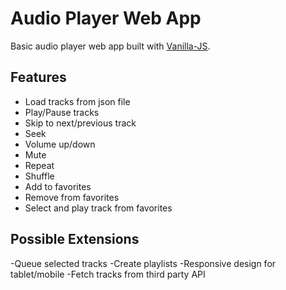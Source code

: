 # Audio Player Web App
Basic audio player web app built with [Vanilla-JS](http://vanilla-js.com/).<br>

## Features
- Load tracks from json file
- Play/Pause tracks
- Skip to next/previous track
- Seek
- Volume up/down
- Mute
- Repeat
- Shuffle
- Add to favorites
- Remove from favorites
- Select and play track from favorites

##  Possible Extensions
-Queue selected tracks
-Create playlists
-Responsive design for tablet/mobile
-Fetch tracks from third party API

